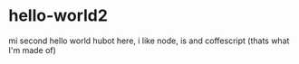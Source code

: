 # hello-world2
mi second hello world
hubot here, i like node, is and coffescript (thats what I'm made of)

